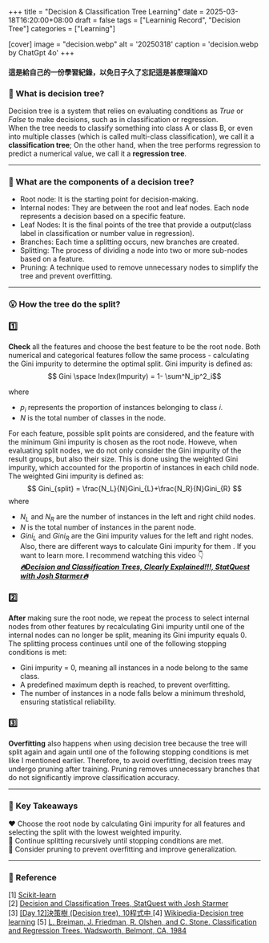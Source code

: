 +++
title = "Decision & Classification Tree Learning"
date = 2025-03-18T16:20:00+08:00
draft =  false
tags = ["Learninig Record", "Decision Tree"]
categories = ["Learning"]

[cover]
    image =  "decision.webp"
    alt = '20250318'
    caption = 'decision.webp by ChatGpt 4o'
+++

#### 這是給自己的一份學習紀錄，以免日子久了忘記這是甚麼理論XD

### 🤔 What is decision tree?
Decision tree is a system that relies on evaluating conditions as *True* or *False* to make decisions, such as in classification or regression.  
When the tree needs to classify something into class A or class B, or even into multiple classes (which is called multi-class classification), we call 
it a **classification tree**; On the other hand, when the tree performs regression to predict a numerical value, we call it a **regression tree**.

---

### 🧐 What are the components of a decision tree?
- Root node: It is the starting point for decision-making.
- Internal nodes: They are between the root and leaf nodes. Each node represents a decision based on a specific feature.
- Leaf Nodes: It is the final points of the tree that provide a output(class label in classification or number value in regression).
- Branches: Each time a splitting occurs, new branches are created.
- Splitting: The process of dividing a node into two or more sub-nodes based on a feature.
- Pruning: A technique used to remove unnecessary nodes to simplify the tree and prevent overfitting.
---

### 😮 How the tree do the split?

### 1️⃣  
**Check** all the features and choose the best feature to be the root node. Both numerical and categorical features follow the same process - calculating the Gini impurity to determine the optimal split. Gini impurity is defined as:
$$ Gini \space Index(Impurity) = 1- \sum^N_ip^2_i$$

where
- $p_i$ represents the proportion of instances belonging to class $i$.
- $N$ is the total number of classes in the node.

For each feature, possible split points are considered, and the feature with the minimum Gini impurity is chosen as the root node.
Howeve, when evaluating split nodes, we do not only consider the Gini impurity of the result groups, but also their size. This is done using the weighted Gini impurity, which accounted for the proportin of instances in each child node. The weighted Gini impurity is defined as:
$$
Gini_{split} = \frac{N_L}{N}Gini_{L}+\frac{N_R}{N}Gini_{R}
$$
where
- $N_L$ and $N_R$ are the number of instances in the left and right child nodes.
- $N$ is the total number of instances in the parent node.
- $Gini_{L}$ and $Gini_{R}$ are the Gini impurity values for the left and right nodes.  
Also, there are different ways to calculate Gini impurity for them . If you want to learn more. I recommend watching this video 👇   
***[🔥Decision and Classification Trees, Clearly Explained!!!, StatQuest with Josh Starmer🔥](https://www.youtube.com/watch?v=_L39rN6gz7Y&t=6s)***

### 2️⃣  
**After** making sure the root node, we repeat the process to select internal nodes from other features by recalculating Gini impurity until one of the internal nodes can no longer be split, meaning its Gini impurity equals 0.  
The splitting process continues until one of the following stopping conditions is met:
- Gini impurity = 0, meaning all instances in a node belong to the same class.
- A predefined maximum depth is reached, to prevent overfitting.
- The number of instances in a node falls below a minimum threshold, ensuring statistical reliability.
### 3️⃣
**Overfitting** also happens when using decision tree because the tree will split again and again until one of the following stopping conditions is met like I mentioned earlier. Therefore, to avoid overfitting, decision trees may undergo pruning after training. Pruning removes unnecessary branches that do not significantly improve classification accuracy.

---
### 🔑 Key Takeaways
❤️ 
Choose the root node by calculating Gini impurity for all features and selecting the split with the lowest weighted impurity.  
🧡
Continue splitting recursively until stopping conditions are met.  
💛 
Consider pruning to prevent overfitting and improve generalization.

---
### 📖 Reference
[1] [Scikit-learn](https://scikit-learn.org/stable/modules/tree.html)  
[2] [Decision and Classification Trees, StatQuest with Josh Starmer](https://www.youtube.com/watch?v=_L39rN6gz7Y&t=6s)  
[3] [[Day 12]決策樹 (Decision tree), 10程式中 ](https://ithelp.ithome.com.tw/articles/10271143?sc=hot)
[4] [Wikipedia-Decision tree learning](https://en.wikipedia.org/wiki/Decision_tree_learning)
[5] [L. Breiman, J. Friedman, R. Olshen, and C. Stone. Classification and Regression Trees. Wadsworth, Belmont, CA, 1984](https://rafalab.dfci.harvard.edu/pages/649/section-11.pdf)